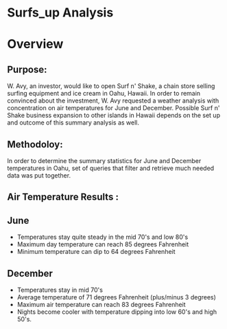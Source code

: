 # Surfs_up Analysis
# Overview
## Purpose:
W. Avy, an investor, would like to open Surf n' Shake, a chain store selling surfing equipment and ice cream in Oahu, Hawaii.  In order to remain convinced about the investment, W. Avy requested a weather analysis with concentration on air temperatures for June and December.  Possible Surf n' Shake business expansion to other islands in Hawaii depends on the set up and outcome of this summary analysis as well.

## Methodoloy:
In order to determine the summary statistics for June and December temperatures in Oahu, set of queries that filter and retrieve much needed data was put together.

## Air Temperature Results :
## June 
* Temperatures stay quite steady in the mid 70's and low 80's
* Maximum day temperature can reach 85 degrees Fahrenheit
* Minimum temperature can dip to 64 degrees Fahrenheit

## December
* Temperatures stay in mid 70's 
* Average temperature of 71 degrees Fahrenheit (plus/minus 3 degrees)
* Maximum air temperature can reach 83 degrees Fahrenheit
* Nights become cooler with temperature dipping into low 60's and high 50's.

